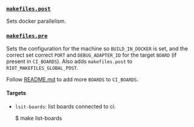 
### [`makefiles.post`](makefiles.post)

Sets docker parallelism.

### [`makefiles.pre`](makefiles.pre)

Sets the configuration for the machine so  `BUILD_IN_DOCKER` is set, and the
correct set correct `PORT` and `DEBUG_ADAPTER_ID` for the target `BOARD`
(if present in `CI_BOARDS`). Also adds `makefiles.post` to `RIOT_MAKEFILES_GLOBAL_POST`.

Follow [README.md](../../README.md) to add more `BOARDS` to `CI_BOARDS`.

#### Targets

- `lsit-boards`: list boards connected to ci.

    $ make list-boards